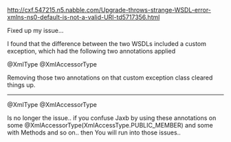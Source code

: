 http://cxf.547215.n5.nabble.com/Upgrade-throws-strange-WSDL-error-xmlns-ns0-default-is-not-a-valid-URI-td5717356.html

Fixed up my issue... 

I found that the difference between the two WSDLs included a custom exception, which had the following two annotations applied 

@XmlType 
@XmlAccessorType 

Removing those two annotations on that custom exception class cleared things up.

---

@XmlType 
@XmlAccessorType   


Is no longer the issue..  if you confuse Jaxb by using these annotations on some @XmlAccessorType(XmlAccessType.PUBLIC_MEMBER) and some with Methods and so on.. then You will run into those issues..
